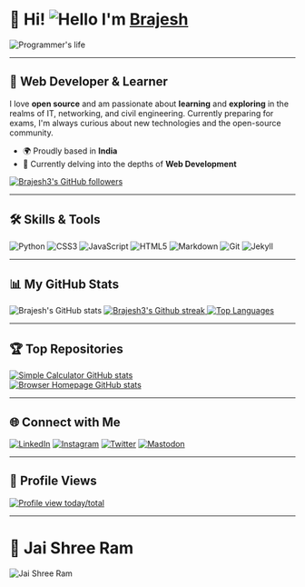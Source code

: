 # 🚀 Hi! ![Hello](https://user-images.githubusercontent.com/18350557/176309783-0785949b-9127-417c-8b55-ab5a4333674e.gif) I'm [Brajesh](https://github.com/Brajesh3) 

![Programmer's life](https://i.giphy.com/f3iwJFOVOwuy7K6FFw.webp)

---

## 🌟 Web Developer & Learner
I love **open source** and am passionate about **learning** and **exploring** in the realms of IT, networking, and civil engineering. Currently preparing for exams, I'm always curious about new technologies and the open-source community.

* 🌍 Proudly based in **India**
* 🧠 Currently delving into the depths of **Web Development**

<a href="https://www.github.com/Brajesh3" target="_blank" rel="noreferrer">
  <img src="https://img.shields.io/github/followers/Brajesh3?logo=github&style=for-the-badge&color=cba6f7&labelColor=1e1e2e" alt="Brajesh3's GitHub followers" />
</a>

---

## 🛠️ Skills & Tools
![Python](https://img.shields.io/static/v1?style=for-the-badge&message=Python&color=cba6f7&logo=Python&logoColor=1e1e2e&label=)
![CSS3](https://img.shields.io/static/v1?style=for-the-badge&message=CSS3&color=94e2d5&logo=CSS3&logoColor=1e1e2e&label=)
![JavaScript](https://img.shields.io/static/v1?style=for-the-badge&message=JavaScript&color=f5c2e7&logo=javascript&logoColor=1e1e2e&label=)
![HTML5](https://img.shields.io/static/v1?style=for-the-badge&message=HTML5&color=f38ba8&logo=HTML5&logoColor=1e1e2e&label=)
![Markdown](https://img.shields.io/static/v1?style=for-the-badge&message=Markdown&color=cdd6f4&logo=Markdown&logoColor=1e1e2e&label=)
![Git](https://img.shields.io/static/v1?style=for-the-badge&message=Git&color=eba0ac&logo=Git&logoColor=1e1e2e&label=)
![Jekyll](https://img.shields.io/static/v1?style=for-the-badge&message=Jekyll&color=cba6f7&logo=Jekyll&logoColor=1e1e2e&label=)

---

## 📊 My GitHub Stats
![Brajesh's GitHub stats](https://github-readme-stats.vercel.app/api?username=brajesh3&show_icons=true&theme=catppuccin_mocha&show=reviews,discussions_started,discussions_answered,prs_merged,prs_merged_percentage)
<a href="https://www.github.com/Brajesh3">
  <img src="https://github-readme-streak-stats.herokuapp.com/?user=Brajesh3&theme=catppuccin_mocha&hide_border=true" alt="Brajesh3's Github streak" />
</a>
<a href="https://github.com/Brajesh3" align="left">
  <img src="https://github-readme-stats.vercel.app/api/top-langs/?username=Brajesh3&langs_count=10&theme=catppuccin_mocha&hide_border=true&locale=en&custom_title=Top%20Languages" alt="Top Languages" />
</a>

---

## 🏆 Top Repositories
<div class="image-container">
  <a href="https://github.com/Brajesh3/Simple_Calculator">
    <img src="https://github-readme-stats.vercel.app/api/pin/?username=Brajesh3&repo=Simple_Calculator&theme=catppuccin_mocha&hide_border=true&locale=en" alt="Simple Calculator GitHub stats" />
  </a>
</div>
<div class="image-container">
  <a href="https://github.com/Brajesh3/Browser_homepage">
    <img src="https://github-readme-stats.vercel.app/api/pin/?username=Brajesh3&repo=Browser_homepage&theme=catppuccin_mocha&hide_border=true&locale=en" alt="Browser Homepage GitHub stats" />
  </a>
</div>

---

## 🌐 Connect with Me
[![LinkedIn](https://img.shields.io/badge/LinkedIn-Connect-cba6f7?style=for-the-badge&logo=linkedin&logoColor=1e1e2e)](https://www.linkedin.com/in/brajesh-kumar-056b75277)
[![Instagram](https://img.shields.io/badge/Instagram-Follow-f5c2e7?style=for-the-badge&logo=instagram&logoColor=1e1e2e)](https://www.instagram.com/brajesh_kr3)
[![Twitter](https://img.shields.io/badge/Twitter-Follow-a6e3a1?style=for-the-badge&logo=twitter&logoColor=1e1e2e)](https://www.twitter.com/Brajesh_kr3)
[![Mastodon](https://img.shields.io/badge/Mastodon-Follow-94e2d5?style=for-the-badge&logo=mastodon&logoColor=1e1e2e)](https://mastodon.social/@Looter_)

---

## 👀 Profile Views
[![Profile view today/total](https://hits.seeyoufarm.com/api/count/incr/badge.svg?url=https%3A%2F%2Fgithub.com%2Fbrajesh3%2Fbrajesh3&count_bg=%23cba6f7&title_bg=%231e1e2e&title=Profile%20views%20today%2Ftotal&edge_flat=false)](https://github.com/brajesh3)

---

# 🚩 Jai Shree Ram
![Jai Shree Ram](https://i.giphy.com/0nl1a9rt1Ep2dIbQJD.webp)
